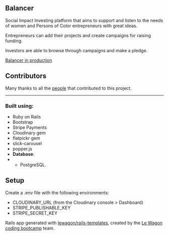 ## Balancer 

Social Impact Investing platform that aims to support and listen to the needs of women and Persons of Color entrepreneurs with great ideas. 

Entrepreneurs can add their projects and create campaigns for raising funding.

Investors are able to browse through campaigns and make a pledge.



[Balancer in production](https://balancer-lw.herokuapp.com/ "CTRL/CMD + click to open in a new tab")


## Contributors

Many thanks to all the [people](https://github.com/DariusPirvulescu/Balancer/graphs/contributors) that contributed to this project. 

-----------------------------


### Built using:
- Ruby on Rails
- Bootstrap
- Stripe Payments
- Cloudinary gem
- flatpickr gem
- slick-carousel
- popper.js
- **Database**:
- - PostgreSQL.

## Setup

Create a .env file with the following environments:
- CLOUDINARY_URL (from the Cloudinary console > Dashboard)
- STRIPE_PUBLISHABLE_KEY
- STRIPE_SECRET_KEY

Rails app generated with [lewagon/rails-templates](https://github.com/lewagon/rails-templates), created by the [Le Wagon coding bootcamp](https://www.lewagon.com) team.
